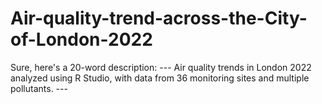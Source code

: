 # Air-quality-trend-across-the-City-of-London-2022
Sure, here's a 20-word description:  ---  Air quality trends in London 2022 analyzed using R Studio, with data from 36 monitoring sites and multiple pollutants.  ---

